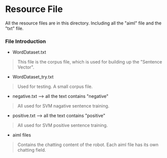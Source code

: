 # Resource File  
All the resource files are in this directory. Including all the "aiml" file and the "txt" file.  

### File Introduction  

* WordDataset.txt  
> This file is the corpus file, which is used for building up the "Sentence Vector".  

* WordDataset_try.txt  
> Used for testing. A small corpus file.  

* negative.txt --> all the text contains "negative"  
> All used for SVM nagative sentence training.

* positive.txt --> all the text contains "positive"  
> All used for SVM positive sentence training.  

* aiml files  
> Contains the chatting content of the robot. Each aiml file has its own chatting field.  
